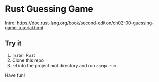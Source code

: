 # Rust Guessing Game

Intro: https://doc.rust-lang.org/book/second-edition/ch02-00-guessing-game-tutorial.html

## Try it

1. Install Rust
2. Clone this repo
3. `cd` into the project root directory and run `cargo run`

Have fun!
